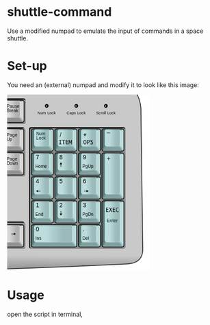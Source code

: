 # shuttle-command
Use a modified numpad to emulate the input of commands in a space shuttle.

# Set-up

You need an (external) numpad and modify it to look like this image:

![modified numpad](numpad.png)

# Usage

open the script in terminal,
